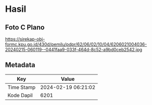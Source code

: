 # Hasil

## Foto C Plano

https://sirekap-obj-formc.kpu.go.id/430d/pemilu/pdpr/62/06/02/10/04/6206021004036-20240215-060119--0441faa9-033f-464d-8c52-a9bd0ceb2542.jpg


## Metadata

| Key        | Value               |
| ---------- | ------------------- |
| Time Stamp | 2024-02-19 06:21:02 |
| Kode Dapil | 6201                |



